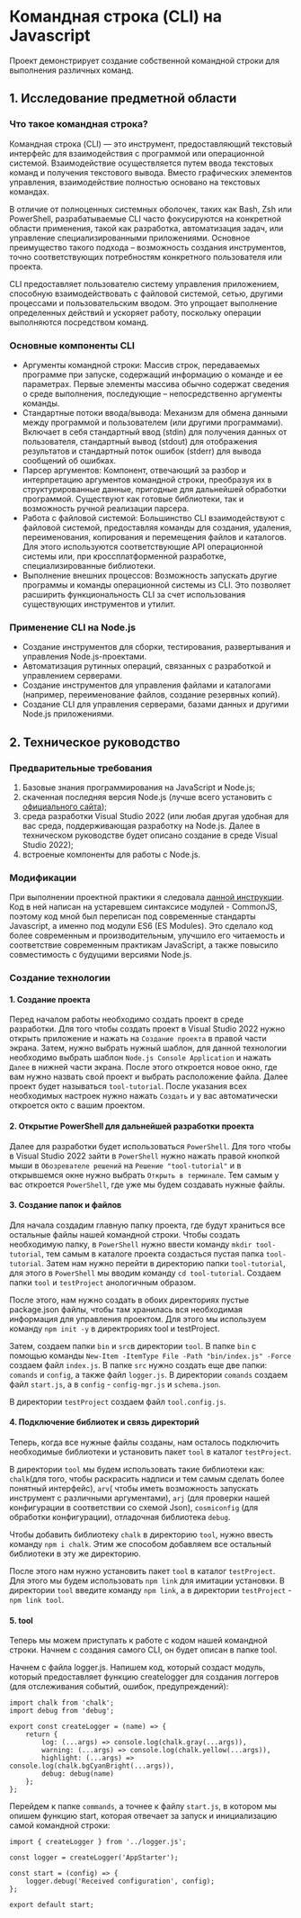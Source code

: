 # Командная строка (CLI) на Javascript #
Проект демонстрирует создание собственной командной строки для выполнения различных команд.

## 1. Исследование предметной области
### Что такое командная строка?
Командная строка (CLI) — это инструмент, предоставляющий текстовый интерфейс для взаимодействия с программой или операционной системой. Взаимодействие осуществляется путем ввода текстовых команд и получения текстового вывода. Вместо графических элементов управления, взаимодействие полностью основано на текстовых командах.

В отличие от полноценных системных оболочек, таких как Bash, Zsh или PowerShell, разрабатываемые CLI часто фокусируются на конкретной области применения, такой как разработка, автоматизация задач, или управление специализированными приложениями. Основное преимущество такого подхода – возможность создания инструментов, точно соответствующих потребностям конкретного пользователя или проекта.

CLI предоставляет пользователю систему управления приложением, способную взаимодействовать с файловой системой, сетью, другими процессами и пользовательским вводом. Это упрощает выполнение определенных действий и ускоряет работу, поскольку операции выполняются посредством команд.

### Основные компоненты CLI
* Аргументы командной строки: Массив строк, передаваемых программе при запуске, содержащий информацию о команде и ее параметрах. Первые элементы массива обычно содержат сведения о среде выполнения, последующие – непосредственно аргументы команды.
* Стандартные потоки ввода/вывода: Механизм для обмена данными между программой и пользователем (или другими программами). Включает в себя стандартный ввод (stdin) для получения данных от пользователя, стандартный вывод (stdout) для отображения результатов и стандартный поток ошибок (stderr) для вывода сообщений об ошибках.
* Парсер аргументов: Компонент, отвечающий за разбор и интерпретацию аргументов командной строки, преобразуя их в структурированные данные, пригодные для дальнейшей обработки программой. Существуют как готовые библиотеки, так и возможность ручной реализации парсера.
* Работа с файловой системой: Большинство CLI взаимодействуют с файловой системой, предоставляя команды для создания, удаления, переименования, копирования и перемещения файлов и каталогов. Для этого используются соответствующие API операционной системы или, при кроссплатформенной разработке, специализированные библиотеки.
* Выполнение внешних процессов: Возможность запускать другие программы и команды операционной системы из CLI. Это позволяет расширить функциональность CLI за счет использования существующих инструментов и утилит.

### Применение CLI на Node.js
* Создание инструментов для сборки, тестирования, развертывания и управления Node.js-проектами.
* Автоматизация рутинных операций, связанных с разработкой и управлением серверами.
* Создание инструментов для управления файлами и каталогами (например, переименование файлов, создание резервных копий).
* Создание CLI для управления серверами, базами данных и другими Node.js приложениями.

 ## 2. Техническое руководство
### Предварительные требования
1. Базовые знания программирования на JavaScript и Node.js;
2. скаченная последняя версия Node.js (лучше всего установить с [официального сайта](https://nodejs.org/en/download));
3. среда разработки Visual Studio 2022 (или любая другая удобная для вас среда, поддерживающая разработку на Node.js. Далее в техническом руководстве будет описано создание в среде Visual Studio 2022);
4. встроеные компоненты для работы с Node.js.

### Модификации
При выполнении проектной практики я следовала [данной инструкции](https://citw.dev/tutorial/create-your-own-cli-tool?p=1). Код в ней написан на устаревшем синтаксисе модулей - CommonJS, поэтому код мной был переписан под современные стандарты Javascript, а именно под модули ES6 (ES Modules). Это сделало код более современным и производительным, улучшило его читаемость и соответствие современным практикам JavaScript, а также повысило совместимость с будущими версиями Node.js.

### Создание технологии

#### 1. Создание проекта
Перед началом работы необходимо создать проект в среде разработки. Для того чтобы создать проект в Visual Studio 2022 нужно открыть приложение и нажать на ```Создание проекта``` в правой части экрана. Затем, нужно выбрать нужный шаблон, для данной технологии необходимо выбрать шаблон ```Node.js Console Application``` и нажать ```Далее``` в нижней части экрана. После этого откроется новое окно, где вам нужно назвать свой проект и выбрать расположение файла. Далее проект будет называться ```tool-tutorial```. После указания всех необходимых настроек нужно нажать ```Создать``` и у вас автоматически откроется окто с вашим проектом.

#### 2. Открытие PowerShell для дальнейшей разработки проекта
Далее для разработки будет использоваться ```PowerShell```. Для того чтобы в Visual Studio 2022 зайти в ```PowerShell``` нужно нажать правой кнопкой мыши в ```Обозревателе решений``` на ```Решение "tool-tutorial"``` и в открывшемся окне нужно выбрать ```Открыть в терминале```. Тем самым у вас откроется ```PowerShell```, где уже мы будем создавать нужные файлы.

#### 3. Создание папок и файлов
Для начала создадим главную папку проекта, где будут храниться все остальные файлы нашей командной строки. Чтобы создать необходимую папку, в ```PowerShell``` нужно ввести команду ```mkdir tool-tutorial```, тем самым в каталоге проекта создасться пустая папка ```tool-tutorial```. Затем нам нужно перейти в директорию папки ```tool-tutorial```, для этого в ```PowerShell``` мы вводим команду ```cd tool-tutorial```. Создаем папки ```tool``` и ```testProject``` анологичным образом.

После этого, нам нужно создать в обоих директориях пустые package.json файлы, чтобы там хранилась вся необходимая информация для управления проектом. Для этого мы используем команду ```npm init -y``` в директрориях tool и testProject.

Затем, создаем папки ```bin``` и ```src```в директории ```tool```. В папке ```bin``` с помощью команды ```New-Item -ItemType File -Path "bin/index.js" -Force``` создаем файл ```index.js```. В папке ```src``` нужно создать еще две папки:  ```comands``` и ```config```, а также файл ```logger.js```. В директории ```comands``` создаем файл ```start.js```, а в ```config``` - ```config-mgr.js``` и ```schema.json```. 

В директории ```testProject``` создаем файл ```tool.config.js```.

#### 4. Подключение библиотек и связь директорий
Теперь, когда все нужные файлы созданы, нам осталось подключить необходимые библиотеки и установить пакет ```tool``` в каталог ```testProject```.

В директории ```tool``` мы будем использовать такие библиотеки как: ```chalk```(для того, чтобы раскрасить надписи и тем самым сделать более понятный интерфейс), ```arv```( чтобы иметь возможность запускать инструмент с различными аргументами), ```arj``` (для проверки нашей конфигурации в соответствии со схемой Json), ```cоsmiconfig``` (для обработки конфигурации), отладочная библиотека ```debug```.

Чтобы добавить библиотеку ```chalk``` в директорию ```tool```, нужно ввесть команду ```npm i chalk```. Этим же способом добавляем все остальный библиотеки в эту же директорию.

После этого нам нужно установить пакет ```tool``` в каталог ```testProject```. Для этого мы будем использовать ```npm link``` для имитации установки. В директории  ```tool``` введите команду ```npm link```, а в директории  ```testProject``` - ```npm link tool```.

#### 5. tool
Теперь мы можем приступать к работе с кодом нашей командной строки. Начнем с создания самого CLI, он будет описан в папке tool.

Начнем с файла logger.js. Напишем код, который создаст модуль, который предоставляет функцию createlogger для создания логгеров (для отслеживания событий, ошибок, предупреждений):
```
import chalk from 'chalk';
import debug from 'debug';

export const createLogger = (name) => { 
    return {
        log: (...args) => console.log(chalk.gray(...args)),
        warning: (...args) => console.log(chalk.yellow(...args)),
        highlight: (...args) => console.log(chalk.bgCyanBright(...args)),
        debug: debug(name)
    };
};
```

Перейдем к папке ```commands```, а точнее к файлу ```start.js```, в котором мы опишем функцию start, которая отвечает за запуск и инициализацию самой командной строки:
```
import { createLogger } from '../logger.js'; 

const logger = createLogger('AppStarter');

const start = (config) => {
    logger.debug('Received configuration', config);
};

export default start;
```





















 
